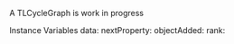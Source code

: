 A TLCycleGraph is work in progress

Instance Variables
	data:		<Object>
	nextProperty:		<Object>
	objectAdded:		<Object>
	rank:		<Object>

data
	- xxxxx

nextProperty
	- xxxxx

objectAdded
	- xxxxx

rank
	- xxxxx
